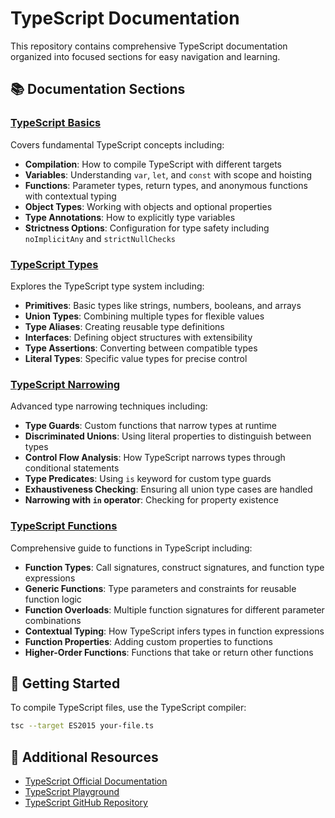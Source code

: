# TypeScript Documentation

This repository contains comprehensive TypeScript documentation organized into focused sections for easy navigation and learning.

## 📚 Documentation Sections

### [TypeScript Basics](markdown/basics.md)
Covers fundamental TypeScript concepts including:
- **Compilation**: How to compile TypeScript with different targets
- **Variables**: Understanding `var`, `let`, and `const` with scope and hoisting
- **Functions**: Parameter types, return types, and anonymous functions with contextual typing
- **Object Types**: Working with objects and optional properties
- **Type Annotations**: How to explicitly type variables
- **Strictness Options**: Configuration for type safety including `noImplicitAny` and `strictNullChecks`

### [TypeScript Types](markdown/types.md)
Explores the TypeScript type system including:
- **Primitives**: Basic types like strings, numbers, booleans, and arrays
- **Union Types**: Combining multiple types for flexible values
- **Type Aliases**: Creating reusable type definitions
- **Interfaces**: Defining object structures with extensibility
- **Type Assertions**: Converting between compatible types
- **Literal Types**: Specific value types for precise control

### [TypeScript Narrowing](markdown/narrowing.md)
Advanced type narrowing techniques including:
- **Type Guards**: Custom functions that narrow types at runtime
- **Discriminated Unions**: Using literal properties to distinguish between types
- **Control Flow Analysis**: How TypeScript narrows types through conditional statements
- **Type Predicates**: Using `is` keyword for custom type guards
- **Exhaustiveness Checking**: Ensuring all union type cases are handled
- **Narrowing with `in` operator**: Checking for property existence

### [TypeScript Functions](markdown/functions.md)
Comprehensive guide to functions in TypeScript including:
- **Function Types**: Call signatures, construct signatures, and function type expressions
- **Generic Functions**: Type parameters and constraints for reusable function logic
- **Function Overloads**: Multiple function signatures for different parameter combinations
- **Contextual Typing**: How TypeScript infers types in function expressions
- **Function Properties**: Adding custom properties to functions
- **Higher-Order Functions**: Functions that take or return other functions

## 🚀 Getting Started

To compile TypeScript files, use the TypeScript compiler:

```bash
tsc --target ES2015 your-file.ts
```

## 📖 Additional Resources

- [TypeScript Official Documentation](https://www.typescriptlang.org/docs/)
- [TypeScript Playground](https://www.typescriptlang.org/play)
- [TypeScript GitHub Repository](https://github.com/microsoft/TypeScript)